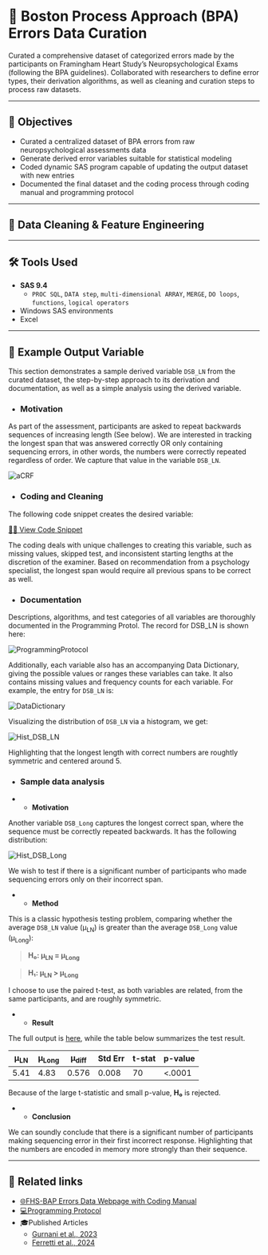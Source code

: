 # 🧠 Boston Process Approach (BPA) Errors Data Curation 

Curated a comprehensive dataset of categorized errors made by the participants on Framingham Heart Study’s Neuropsychological Exams (following the BPA guidelines).  Collaborated with researchers to define error types, their derivation algorithms, as well as cleaning and curation steps to process raw datasets.  


---

## 📌 Objectives

- Curated a centralized dataset of BPA errors from raw neuropsychological assessments data
- Generate derived error variables suitable for statistical modeling
- Coded dynamic SAS program capable of updating the output dataset with new entries
- Documented the final dataset and the coding process through coding manual and programming protocol


---
## 🔧 Data Cleaning & Feature Engineering
---

## 🛠️ Tools Used

- **SAS 9.4**
  - `PROC SQL`, `DATA step`, `multi-dimensional ARRAY`, `MERGE`, `DO loops`, `functions`, `logical operators`
- Windows SAS environments
- Excel

---

## 🔢 Example Output Variable 

This section demonstrates a sample derived variable `DSB_LN` from the curated dataset, the step-by-step approach to its derivation and documentation, as well as a simple analysis using the derived variable. 

- ### Motivation

As part of the assessment, participants are asked to repeat backwards sequences of increasing length (See below). We are interested in tracking the longest span that was answered correctly OR only containing sequencing errors, in other words, the numbers were correctly repeated regardless of order.  We capture that value in the variable `DSB_LN`.

![aCRF](Visuals/aCRF.png)

- ### Coding and Cleaning

The following code snippet creates the desired variable:

[👨‍💻 View Code Snippet](codes/CodeSnippet.sas)

The coding deals with unique challenges to creating this variable, such as missing values, skipped test, and inconsistent starting lengths at the discretion of the examiner.  Based on recommendation from a psychology specialist, the longest span would require all previous spans to be correct as well.

- ### Documentation

Descriptions, algorithms, and test categories of all variables are thoroughly documented in the Programming Protol.  The record for DSB_LN is shown here:

![ProgrammingProtocol](Visuals/ProtocolTable.png)

Additionally, each variable also has an accompanying Data Dictionary, giving the possible values or ranges these variables can take.  It also contains missing values and frequency counts for each variable.  For example, the entry for `DSB_LN` is:

![DataDictionary](Visuals/CodingManualTable.png)

Visualizing the distribution of `DSB_LN` via a histogram, we get:

![Hist_DSB_LN](Visuals/Histogram_DSBLN.png)

Highlighting that the longest length with correct numbers are roughtly symmetric and centered around 5.

- ### Sample data analysis
-	- **Motivation**
   
Another variable `DSB_Long` captures the longest correct span, where the sequence must be correctly repeated backwards.  It has the following distribution:

![Hist_DSB_Long](Visuals/Histogram_DSBLong.png)

We wish to test if there is a significant number of participants who made sequencing errors only on their incorrect span.

- 	- **Method**

This is a classic hypothesis testing problem, comparing whether the average `DSB_LN` value (μ<sub>LN</sub>) is greater than the average `DSB_Long` value (μ<sub>Long</sub>):

> **H₀: μ<sub>LN</sub> = μ<sub>Long</sub>** 
 
> **H₁: μ<sub>LN</sub> > μ<sub>Long</sub>**

I choose to use the paired t-test, as both variables are related, from the same participants, and are roughly symmetric. 

-  	- **Result**

The full output is [here](Output/TestOutput.html), while the table below summarizes the test result.

| μ<sub>LN</sub>   | μ<sub>Long</sub>   | μ<sub>diff</sub>    | Std Err | t-stat  | p-value |
|------|------|-------|---------|----|---------|
| 5.41 | 4.83 | 0.576 | 0.008   | 70 | <.0001  |

Because of the large t-statistic and small p-value, **H₀** is rejected.

-	- **Conclusion**

We can soundly conclude that there is a significant number of participants making sequencing error in their first incorrect response.  Highlighting that the numbers are encoded in memory more strongly than their sequence. 

---

## 🔗 Related links

- [🌐FHS-BAP Errors Data Webpage with Coding Manual](https://fhsbap.bu.edu/docs_main/qualitative_errors_in_neuropsychological_exams)
- [💻Programming Protocol](https://www.bu.edu/fhs/share/protocols/vr_npqerror_2021_a_1468s_protocol1.pdf)
- 🎓Published Articles
	- [Gurnani et al., 2023](https://doi.org/10.1093/arclin/acad067.009)
	- [Ferretti et al., 2024](https://doi.org/10.1002/alz.13500)
